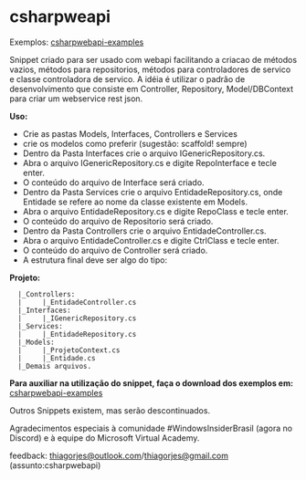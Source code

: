 ﻿# csharpweapi

Exemplos: [csharpwebapi-examples](https://github.com/thiagorjes/csharpwebapi-examples)

Snippet criado para ser usado com webapi facilitando a criacao de m&eacute;todos vazios, m&eacute;todos para repositorios, m&eacute;todos para controladores de servico e classe controladora de servico. A id&eacute;ia &eacute; utilizar o padr&atilde;o de desenvolvimento que consiste em Controller, Repository, Model/DBContext para criar um webservice rest json.

**Uso:**

-  Crie as pastas Models, Interfaces, Controllers e Services
-  crie os modelos como preferir (sugest&atilde;o: scaffold! sempre)
-  Dentro da Pasta Interfaces crie o arquivo IGenericRepository.cs.
-  Abra o arquivo IGenericRepository.cs e digite RepoInterface e tecle enter.
-  O conte&uacute;do do arquivo de Interface ser&aacute; criado.
-  Dentro da Pasta Services crie o arquivo EntidadeRepository.cs, onde Entidade se refere ao nome da classe existente em Models. 
-  Abra o arquivo EntidadeRepository.cs e digite RepoClass e tecle enter.
-  O conte&uacute;do do arquivo de Repositorio ser&aacute; criado.
-  Dentro da Pasta Controllers crie o arquivo EntidadeController.cs.
-  Abra o arquivo EntidadeController.cs e digite CtrlClass e tecle enter.
-  O conte&uacute;do do arquivo de Controller ser&aacute; criado.
- A estrutura final deve ser algo do tipo:

**Projeto:**

      |_Controllers:
      |     |_EntidadeController.cs
      |_Interfaces:
      |     |_IGenericRepository.cs
      |_Services:
      |     |_EntidadeRepository.cs
      |_Models:
      |     |_ProjetoContext.cs
      |     |_Entidade.cs
      |_Demais arquivos.


**Para auxiliar na utilização do snippet, faça o download dos exemplos em:**
     [csharpwebapi-examples](https://github.com/thiagorjes/csharpwebapi-examples)

Outros Snippets existem, mas ser&atilde;o descontinuados.

Agradecimentos especiais à comunidade #WindowsInsiderBrasil (agora no Discord)
e à equipe do Microsoft Virtual Academy.

feedback: thiagorjes@outlook.com/thiagorjes@gmail.com  (assunto:csharpwebapi)

